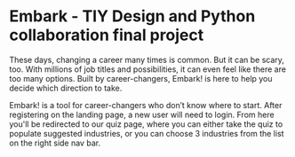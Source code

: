 # Embark - TIY Design and Python collaboration final project


These days, changing a career many times is common. But it can be scary, too. With millions of job titles and possibilities, it can even feel like there are too many options. Built by career-changers, Embark! is here to help you decide which direction to take.

Embark! is a tool for career-changers who don’t know where to start.  After registering on the landing page,
a new user will need to login.  From here you'll be redirected to our quiz page, where you can either
take the quiz to populate suggested industries, or you can choose 3 industries from the list on the right
side nav bar.
